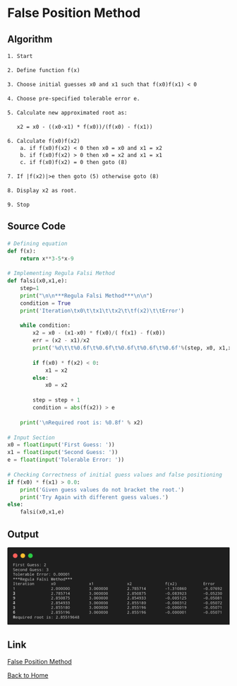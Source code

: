 # False Position Method

## Algorithm

    1. Start

    2. Define function f(x)

    3. Choose initial guesses x0 and x1 such that f(x0)f(x1) < 0

    4. Choose pre-specified tolerable error e.

    5. Calculate new approximated root as: 
    
       x2 = x0 - ((x0-x1) * f(x0))/(f(x0) - f(x1))

    6. Calculate f(x0)f(x2)
    	a. if f(x0)f(x2) < 0 then x0 = x0 and x1 = x2
    	b. if f(x0)f(x2) > 0 then x0 = x2 and x1 = x1
    	c. if f(x0)f(x2) = 0 then goto (8)
    
    7. If |f(x2)|>e then goto (5) otherwise goto (8)

    8. Display x2 as root.

    9. Stop

## Source Code

``` python
# Defining equation
def f(x):
    return x**3-5*x-9

# Implementing Regula Falsi Method
def falsi(x0,x1,e):
    step=1
    print("\n\n***Regula Falsi Method***\n\n")
    condition = True
    print('Iteration\tx0\t\tx1\t\tx2\t\tf(x2)\t\tError')

    while condition:
        x2 = x0 - (x1-x0) * f(x0)/( f(x1) - f(x0))
        err = (x2 - x1)/x2
        print('%d\t\t%0.6f\t%0.6f\t%0.6f\t%0.6f\t%0.6f'%(step, x0, x1,x2, f(x2), err))

        if f(x0) * f(x2) < 0:
            x1 = x2
        else:
            x0 = x2

        step = step + 1
        condition = abs(f(x2)) > e

    print('\nRequired root is: %0.8f' % x2)

# Input Section
x0 = float(input('First Guess: '))
x1 = float(input('Second Guess: '))
e = float(input('Tolerable Error: '))

# Checking Correctness of initial guess values and false positioning
if f(x0) * f(x1) > 0.0:
    print('Given guess values do not bracket the root.')
    print('Try Again with different guess values.')
else:
    falsi(x0,x1,e)

```

## Output

![False Position Method](../assets/02.png)

## Link

[False Position Method](https://github.com/kabirdeula/Numerical_Method_Lab_Report/blob/main/Lab%20Report/Lab02.py)

[Back to Home](../README.md)
